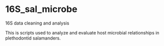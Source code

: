 # 16S_sal_microbe
16S data cleaning and analysis


This is scripts used to analyze and evaluate host microbial relationships in plethodontid salamanders. 
